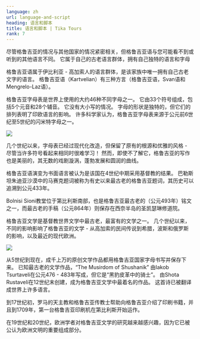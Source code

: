 ```yaml
---
language: zh
url: language-and-script
heading: 语言和脚本
title: 语言和脚本 | Tika Tours
rank: 7
---
```

<div class="row content-row"><!-- 891 (1)-->
<div class="col-xs-12 col-sm-6 col-md-6"><!-- 1232 -->

尽管格鲁吉亚的情况与其他国家的情况紧密相关，但格鲁吉亚语与您可能看不到或听到的其他语言不同。 它属于自己的古老语言群体，拥有自己独特的语言和字母

格鲁吉亚语属于伊比利亚 \- 高加索人的语言群体，是该家族中唯一拥有自己古老文字的语言。 格鲁吉亚语（Kartvelian）有三种方言（格鲁吉亚语，Svan语和Mengrelo\-Laz语）。

</div>

<div class="col-xs-12 col-sm-6 col-md-6"><!-- 1233 -->

格鲁吉亚字母表是世界上使用的大约46种不同字母之一。 它由33个符号组成，包括5个元音和28个辅音。 它没有大小写的情况。 字母的形状是独特的，但它们的排列表明了印欧语言的影响。
许多科学家认为，格鲁吉亚字母表来源于公元前6世纪至5世纪的闪米特字母之一。

</div>

</div>

<div class="row content-row"><!-- 892 (2)-->
<div class="col-xs-12 col-sm-6 col-md-6"><!-- 1234 -->

![](/library/content/img19.jpg)

几个世纪以来，字母表已经过现代化改造，但保留了原有的根源和优雅的风格 \- 尽管当许多符号看起来相同时很难学习！ 然而，即使不了解它，格鲁吉亚的写作也是美丽的，其无数的戏剧漩涡，蓬勃发展和圆润的曲线。

格鲁吉亚语演变为书面语言被认为是该国在4世纪中期采用基督教的结果。 巴勒斯坦朱迪亚沙漠中的马赛克题词被称为有史以来最古老的格鲁吉亚题词，其历史可以追溯到公元433年。

Bolnisi Sioni教堂位于第比利斯南部，也是格鲁吉亚最古老的（公元493年）铭文之一，而最古老的手稿（公元864年）则保存在西奈半岛的圣凯瑟琳修道院。

格鲁吉亚文学是基督教世界文学中最古老，最富有的文学之一。 几个世纪以来，不同的影响影响了格鲁吉亚的文学 \- 从高加索的民间传说到希腊，波斯和俄罗斯的影响，以及最近的现代欧洲。

</div>

<div class="col-xs-12 col-sm-6 col-md-6"><!-- 1235 -->

![](/library/content/img21.jpg)

从5世纪到现在，成千上万的原创文学作品都用格鲁吉亚国家字母书写并保存下来。 已知最古老的文学作品，“The Musirdom of Shushanik” 由Iakob
Tsurtaveli在公元476 \- 483年写成，但它是“黑豹皮革中的骑士”。 由Shota Rustaveli在12世纪末创建，成为格鲁吉亚文学中最着名的作品。
这首诗已被翻译成世界上许多语言。

到17世纪初，罗马的天主教和格鲁吉亚传教士帮助向格鲁吉亚介绍了印刷书籍，并且到1709年，第一台格鲁吉亚印刷机在第比利斯开始运作。

在19世纪和20世纪，欧洲学者对格鲁吉亚文学的研究越来越感兴趣，因为它已被公认为欧洲文明的重要组成部分。

</div>

</div>
